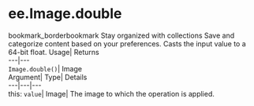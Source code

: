  
#  ee.Image.double 
bookmark_borderbookmark Stay organized with collections  Save and categorize content based on your preferences.
Casts the input value to a 64-bit float. 
Usage| Returns  
---|---  
`Image.double()`| Image  
Argument| Type| Details  
---|---|---  
this: `value`| Image| The image to which the operation is applied.  
